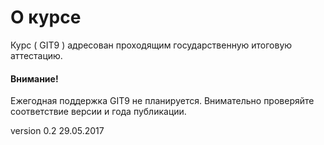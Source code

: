 # О курсе

Курс \( GIT9 \) адресован проходящим государственную итоговую аттестацию.

#### Внимание!

Ежегодная поддержка GIT9 не планируется. Внимательно проверяйте соответствие версии и года публикации.

version 0.2 29.05.2017


